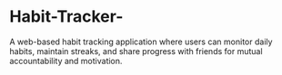 # Habit-Tracker-
A web-based habit tracking application where users can monitor daily habits, maintain streaks, and share progress with friends for mutual accountability and motivation.
